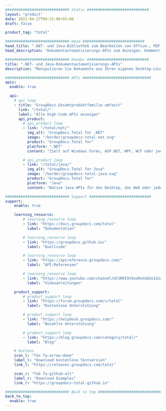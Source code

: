 ```yaml
---
############################# Static ############################
layout: "product"
date: 2021-04-27T09:31:06+03:00
draft: false

product_tag: "total"

############################# Head ############################
head_title: ".NET- und Java-Bibliothek zum Bearbeiten von Office-, PDF- und über 90+ Dokumentformaten"
head_description: "Dokumentautomatisierungs-APIs zum Anzeigen, Kommentieren, Konvertieren, Vergleichen, Signieren und Durchsuchen von Dokumenten. Nutzung in jedem Web- und Desktop-Dokumentenverwaltungssystem"

############################# Header ############################
title: ".NET- und Java-Dokumentautomatisierungs-APIs"
description: "Manipulieren Sie Dokumente aus Ihren eigenen Desktop-Lösungen und Web-Apps heraus, ohne dass andere kommerzielle Produkte erforderlich sind."

############################# APIs ###############################
apis:
  enable: true

  api:
    # api loop
    - title: "GroupDocs.Gesamtproduktfamilie umfasst"
      link: "/total/"
      label: "Alle High-Code-APIs anzeigen"
      api_product:
        # api_product loop
        - link: "/total/net/"
          img_alt: "GroupDocs.Total for .NET"
          image: "/border/groupdocs-total-net.svg"
          product: "GroupDocs.Total for"
          platform: ".NET"
          content: "Zielt auf Windows Forms, ASP.NET, WPF, WCF oder jede Art von Anwendung ab, die auf .NET Framework 2.0 oder höher basiert."

        # api_product loop
        - link: "/total/java/"
          img_alt: "GroupDocs.Total for Java"
          image: "/border/groupdocs-total-java.svg"
          product: "GroupDocs.Total for"
          platform: "Java"
          content: "Native Java-APIs für den Desktop, das Web oder jede Art von Anwendung, die auf Java SE oder EE basiert."

############################# Support ############################
support:
    enable: true

    learning_resource:
        # learning_resource loop
        - link: "https://docs.groupdocs.com/total"
          label: "Dokumentation"

        # learning_resource loop
        - link: "https://groupdocs.github.io/"
          label: "Quellcode"

        # learning_resource loop
        - link: "https://apireference.groupdocs.com/"
          label: "API-Referenzen"

        # learning_resource loop
        - link: "https://www.youtube.com/channel/UCSRRI9t9ooReVo82e1d1a0g"
          label: "Videoanleitungen"

    product_support:
        # product_support loop
        - link: "https://forum.groupdocs.com/c/total"
          label: "Kostenlose Unterstützung"

        # product_support loop
        - link: "https://helpdesk.groupdocs.com/"
          label: "Bezahlte Unterstützung"

        # product_support loop
        - link: "https://blog.groupdocs.com/category/total/"
          label: "Blog"

    # buttons
    icon_l: "fas fa-arrow-down"
    label_l: "Download kostenlose Testversion"
    link_l: "https://releases.groupdocs.com/total"

    icon_r: "fab fa-github-alt"
    label_r: "Download Examples"
    link_r: "https://groupdocs-total.github.io"

############################# Back to top ###############################
back_to_top:
  enable: true
---
```

